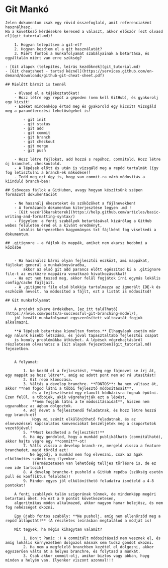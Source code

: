 ﻿# Git Mankó

	Jelen dokumentum csak egy rövid összefoglaló, amit referenciaként használhasz. 
	Ha a következő kérdésekre keresed a választ, akkor először [ezt olvasd el](git_tutorial.md)!
		
		1. Hogyan telepítsem a git-et?
		2. Hogyan kezdjem el a git használatát?
		3. Miért fontos a munkafolyamat szabályainak a betartása, és egyáltalán miért van erre szükség?

	- [Git alapok (telepítés, leírás kezdőknek](git_tutorial.md)
	- [Git cheatsheet - tartsd kéznél](https://services.github.com/on-demand/downloads/github-git-cheat-sheet.pdf)
	
	## Mielőtt bármit is tennél
	
		- Olvasd el a tájékoztatókat!
		- Hozz létre egy repót a gépeden (nem kell GitHub), és gyakorolj egy kicsit!
		- Ezeket mindenképp értsd meg és gyakorold egy kicsit! Vizsgáld meg a paraméterezési lehetőségeket is!
			
			- git init
			- git status
			- git add
			- git commit
			- git branch
			- git checkout
			- git merge
			- git push
		
		- Hozz létre fájlokat, add hozzá s repóhoz, commitold. Hozz létre új branchet, checkoutold. 
		- A lépések előtt és után is vizsgáld meg a repód tartalmát (így fog letisztulni a branch-ek máködése)!
		- Tedd meg ezt úgy is, hogy van commit-ra váró módosítás a kiinduló branch-ben!

	## Szöveges fájlok a GitHubon, avagy hogyan készítsünk szépen formázott dokumentációt

		- Ne használj ékezeteket és szóközöket a fájlnevekben!
		- A formázandó dokumentum kiterjesztése legyen .md !
		- [Git vezérlőkarakterek](https://help.github.com/articles/basic-writing-and-formatting-syntax/)
		- Figyelem: a fenti szabályok betartásával kizárólag a GitHub webes felületén éred el a kívánt eredményt, 
		  lokális környezetben hagyományos txt fájlként fog viselkedi a dokumentum.
		  
	## .gitignore - a fájlok és mappák, amiket nem akarsz bedobni a közösbe
	
		
		- Ha használsz bármi olyan fejlesztői eszközt, ami mappákat, fájlokat generál a munkakönyváradba, 
			akkor az első git add parancs előtt egészítsd ki a .gitignore file-t az eszközre mappáira vonatkozó hivatkozásokkal!
		- Ha ezt nem teszed meg, akkor felül fogjátok írni egymás lokális config/cache fájljait.
		- A .gitignore file első blokkja tartalmazza az ignorált IDE-k és eszközök neveit, ha módosítod a fájlt, ezt a listát is módosítsd!

	## Git munkafolyamat

		A projekt sikere érdekében, [az itt található](https://nvie.com/posts/a-successful-git-branching-model/), 
		jól bevált munkafolyamat egyszerűsített változatát fogjuk alkalmazni.

		**A lépések betartása kiemelten fontos.** Elhagyásuk esetén már egy nálunk kisebb létszámú, és jóval tapasztaltabb fejlesztői csapat 
		is komoly problémákba ütközhet. A lépések végrehajtásáról részletesen olvashatsz a [Git alapok fejezetben](git_tutorial.md) fejezetben.


		A folyamat:

			1. Ne kezdd el a fejlesztést, **még egy fájnevet se írj át, egy mappát se hozz létre**, amíg az adott pont nem ad rá utasítást!
			2. Git repó klónozása.
			3. Váltás a develop branchre. **FONTOS**: ha nem váltasz át, akkor **nem fogod látni a többi fejlesztő módosításait**, 
				és a fejlesztéseid egy elavult kódbázisra fognak épülni. Ezen felül, a többiek, akik végrehajtják ezt a lépést, 
				**nem fogják látni a te módosításaidat**, hiszen nem ugyanabbaz az ágban dolgoztok.
			4. Adj nevet a fejlesztendő feladatnak, és hozz létre hozzá egy branch-et! 
				Hogy mi számít elkülöníthető feladatnak, és az elnevezéssel kapcsolatos konvenciókat beszéljétek meg a csoportotok vezetőjével!
			5. **Most kezdheted a fejlesztést!** 
			6. Ha úgy gondolod, hogy a munkád publikálható (commitálható), akkor hajts végre egy **commit**-ot!
			7. Válts vissza a develop branch-re, mergeld vissza a feature branchedet, majd töröld azt!
			   Ne aggódj, a munkád nem fog elveszni, csak az ágak elkülönítés szűnik meg ilyenkor. 
				(Természetesen van lehetőség telljes törlésre is, de ez nem ide tartozik)
			8. A develop branche-t pushold a GitHub repóba (szükség esetén pull és konfliktus feloldás)!
			9. Minden egyes jól elkülöníthető feladatra ismételd a 4-8 pontokat!
			
		A fenti szabályok talán szigorúnak tűnnek, de mindenképp megéri betartani őket. Ha ezt a 9 pontot következetesen, 
		algoritmikus módon alkalmazod, akkor nagyon hamar belejösz, és nem fog nehézséget okozni.
		
		Egy újabb fontos szabály: **Ne pusholj, amíg nem ellenőrzöd meg a repód állapotát!** (A részletes leírásban megtalálod a módját is)
		
		Mit tegyek, ha mégis kihagytam valamit?
			
			1. Don't Panic :) A commitált módosításaid nem vesznek el, és amíg lokális környezetben dolgozol másnak sem tudsz gondot okozni.
			2. Ha nem a megfelelő branchben kezdtél el dolgozni, akkor egyszerűen válts át a helyes branchre, és folytasd a munkát.
			3. Csak akkor commit-olj, amikor biztos vagy abban, hoyg minden a helyén van. Ilyenkor viszont azonnal!!!
	
	
  
